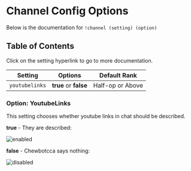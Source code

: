# Channel Config Options

Below is the documentation for `!channel (setting) (option)`

## Table of Contents

Click on the setting hyperlink to go to more documentation.

Setting        | Options                     | Default Rank
-------------- | --------------------------- | ----------------
`youtubelinks` | **true** or **false** | Half-op or Above

### Option: YoutubeLinks

This setting chooses whether youtube links in chat should be described.

**true** - They are described:

![enabled](http://files.chew.pw/153cd0c451f96fb6a27a1cffb3d21fb2.png)

**false** - Chewbotcca says nothing:

![disabled](http://files.chew.pw/9b5d3a2a89cd5a54aa364b1dda03a7cd.png)
